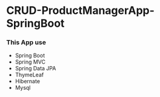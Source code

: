 # CRUD-ProductManagerApp-SpringBoot

### This App use 
- Spring Boot
- Spring MVC
- Spring Data JPA
- ThymeLeaf
- Hibernate
- Mysql
